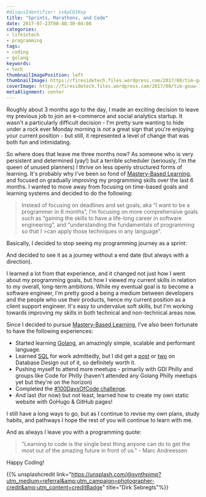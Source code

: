 ```yaml
---
#disqusIdentifier: ivApCQ1Kop
title: "Sprints, Marathons, and Code"
date: 2017-07-23T00:48:30-04:00
categories:
- lifeintech
- programming
tags:
- coding
- golang
keywords:
- tech
thumbnailImagePosition: left
thumbnailImage: https://firesidetech.files.wordpress.com/2017/08/tim-gouw-73926_m8ugf5.jpg
coverImage: https://firesidetech.files.wordpress.com/2017/08/tim-gouw-73926_m8ugf5.jpg
metaAlignment: center
---
```


Roughly about 3 months ago to the day, I made an exciting decision to leave my previous job to join an e-commerce and social analytics startup. It wasn't a particularly difficult decision - I'm pretty sure wanting to hide under a rock ever Monday morning is *not* a great sign that you're enjoying your current position - but still, it represented a level of change that was both fun and intimidating.

<!--more-->

So where does that leave me three months now? As someone who is very persistent and determined (yay!) but a terrible scheduler (seriously, I'm the queen of unused planners) I thrive on less openly structured forms of learning. It's probably why I've been so fond of [Mastery-Based Learning](https://firesidetech.wordpress.com/2017/02/15/lessons-in-programming-on-mastery-and-progress/), and focused on gradually improving my programming skills over the last 6 months. I wanted to move away from focusing on time-based goals and learning systems and decided to do the following:

>Instead of focusing on deadlines and set goals, aka “I want to be a programmer in 6 months”, I’m focusing on more comprehensive goals such as “gaining the skills to have a life-long career in software engineering”, and “understanding the fundamentals of programming so that I >can apply those techniques in any language”.

Basically, I decided to stop seeing my programming journey as a sprint:

And decided to see it as a journey without a end date (but always with a direction).

I learned a lot from that experience, and it changed not just how I went about my programming goals, but how I viewed my current skills in relation to my overall, long-term ambitions. While my eventual goal is to become a software engineer, I'm pretty good a being a medium between developers and the people who use their products, hence my current position as a client support engineer. It's easy to undervalue soft skills, but I'm working towards improving my skills in both technical and non-technical areas now.

Since I decided to pursue [Mastery-Based Learning](https://en.wikipedia.org/wiki/Mastery_learning), I've also been fortunate to have the following experiences:

* Started learning [Golang](https://www.pluralsight.com/blog/software-development/golang-get-started), an amazingly simple, scalable and performant language.
* Learned [SQL](https://community.modeanalytics.com/sql/tutorial/introduction-to-sql/) for work admittedly, but I did get a [post](https://firesidetech.wordpress.com/2017/03/14/the-beginners-guide-to-database-design-part-1/) or [two](https://firesidetech.wordpress.com/2017/04/11/the-beginners-guide-to-database-design-part-2/) on Database Design out of it, so definitely worth it.
* Pushing myself to attend more meetups - primarily with GDI Philly and groups like Code for Philly (haven't attended any Golang Philly meetups yet but they're on the horizon)
* Completed the [#100DaysOfCode challenge](https://medium.freecodecamp.org/the-100daysofcode-movement-rounds-resistance-and-adaptation-432429cc3306).
* And last (for now) but not least, learned how to create my own static website with GoHugo & GitHub pages!

I still have a long ways to go, but as I continue to revise my own plans, study habits, and pathways I hope the rest of you will continue to learn with me.

And as always I leave you with a programming quote:

>"Learning to code is the single best thing anyone can do to get the most out of the amazing future in front of us." - Marc Andreessen

Happy Coding!

{{% unsplashcredit link="https://unsplash.com/@synthpimp?utm_medium=referral&amp;utm_campaign=photographer-credit&amp;utm_content=creditBadge" title="Dirk Sebregts"%}}
